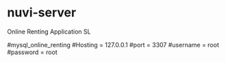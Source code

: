 # nuvi-server
Online Renting Application SL


#mysql_online_renting
#Hosting = 127.0.0.1
#port = 3307
#username = root
#password = root
